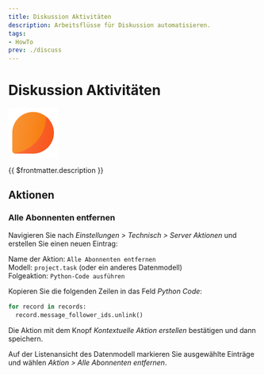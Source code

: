 ```yaml
---
title: Diskussion Aktivitäten
description: Arbeitsflüsse für Diskussion automatisieren.
tags:
- HowTo
prev: ./discuss
---
```

# Diskussion Aktivitäten
![icons_odoo_mail](attachments/icons_odoo_mail.png)

{{ $frontmatter.description }}

## Aktionen

### Alle Abonnenten entfernen

Navigieren Sie nach *Einstellungen > Technisch > Server Aktionen* und erstellen Sie einen neuen Eintrag:

Name der Aktion: `Alle Abonnenten entfernen`\
Modell: `project.task` (oder ein anderes Datenmodell)\
Folgeaktion: `Python-Code ausführen`

Kopieren Sie die folgenden Zeilen in das Feld *Python Code*:

```python
for record in records:  
  record.message_follower_ids.unlink()
```

Die Aktion mit dem Knopf *Kontextuelle Aktion erstellen* bestätigen und dann speichern.

Auf der Listenansicht des Datenmodell markieren Sie ausgewählte Einträge und wählen *Aktion > Alle Abonnenten entfernen*.
